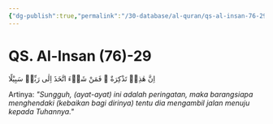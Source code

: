 ```yaml
---
{"dg-publish":true,"permalink":"/30-database/al-quran/qs-al-insan-76-29/"}
---
```



# QS. Al-Insan (76)-29
اِنَّ هٰذِهٖ تَذْكِرَةٌ ۚ فَمَنْ شَاۤءَ اتَّخَذَ اِلٰى رَبِّهٖ سَبِيْلًا 

Artinya: *"Sungguh, (ayat-ayat) ini adalah peringatan, maka barangsiapa menghendaki (kebaikan bagi dirinya) tentu dia mengambil jalan menuju kepada Tuhannya."*
